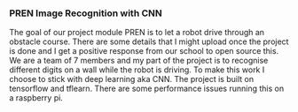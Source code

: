 ### PREN Image Recognition with CNN

The goal of our project module PREN is to let a robot drive through an obstacle course. There are some details that I might upload once the project is done and I get a positive response from our school to open source this. We are a team of 7 members and my part of the project is to recognise different digits on a wall while the robot is driving. To make this work I choose to stick with deep learning aka CNN. The project is built on tensorflow and tflearn. There are some performance issues running this on a raspberry pi.
